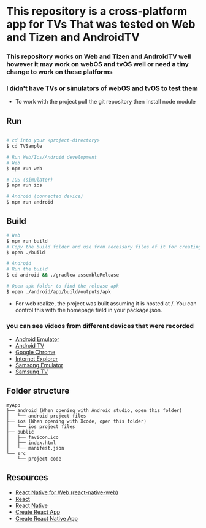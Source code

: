 # This repository is a cross-platform app for TVs That was tested on Web and Tizen and AndroidTV




### This repository works on Web and Tizen and AndroidTV well however it may work on webOS and tvOS well or need a tiny change to work on these platforms 
### I didn't have TVs or simulators of webOS and tvOS to test them

- To work with the project pull the git repository then install node module
## Run

```sh

# cd into your <project-directory>
$ cd TVSample

# Run Web/Ios/Android development
# Web
$ npm run web

# IOS (simulator)
$ npm run ios

# Android (connected device)
$ npm run android

```
## Build

```sh
# Web
$ npm run build
# Copy the build folder and use from necessary files of it for creating Web or Tizen or webOS app
$ open ./build

# Android 
# Run the build
$ cd android && ./gradlew assembleRelease

# Open apk folder to find the release apk
$ open ./android/app/build/outputs/apk
```

- For web realize, the project was built assuming it is hosted at /.
  You can control this with the homepage field in your package.json.
### you can see videos from different devices that were recorded

- [Android Emulator](https://www.youtube.com/watch?v=00TxDGdiy4w)
- [Android TV](https://www.youtube.com/watch?v=GzY0k2qKgH0)
- [Google Chrome](https://www.youtube.com/watch?v=t06LEsJbn-s)
- [Internet Explorer](https://www.youtube.com/watch?v=90KrLfG3ZP4)
- [Samsong Emulator](https://www.youtube.com/watch?v=cjrksmcYTrU)
- [Samsung TV](https://www.youtube.com/watch?v=qqyAhi2IV-0)





## Folder structure

```
myApp
├── android (When opening with Android studio, open this folder)
│   └── android project files
├── ios (When opening with Xcode, open this folder)
│   └── ios project files
├── public
│   ├── favicon.ico
│   ├── index.html
│   └── manifest.json
└── src
    └── project code
```

## Resources

- [React Native for Web (react-native-web)](https://github.com/necolas/react-native-web)
- [React](https://reactjs.org/)
- [React Native](http://facebook.github.io/react-native/)
- [Create React App](https://github.com/facebook/create-react-app)
- [Create React Native App](https://github.com/react-community/create-react-native-app)
